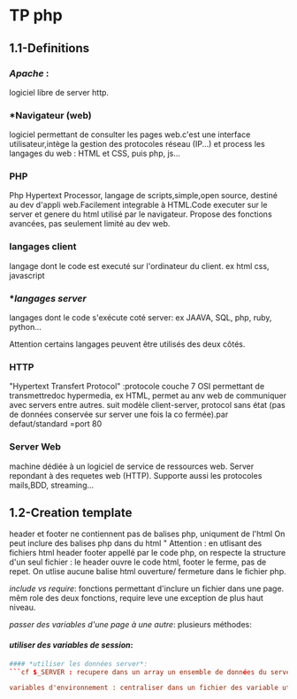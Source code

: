 # TP php

## **1.1-Definitions**

### *Apache* : 

logiciel libre de server http.

### *Navigateur (web)

logiciel permettant de consulter les pages web.c'est une interface utilisateur,intège la gestion des protocoles réseau (IP...) et process les langages du web : HTML et CSS, puis php, js...

### **PHP**

Php Hypertext Processor, langage de scripts,simple,open source, destiné au dev d'appli web.Facilement integrable à HTML.Code executer sur le server et genere du html utilisé par le navigateur. Propose des fonctions avancées, pas seulement limité au dev web.

### **langages client**

langage dont le code est executé sur l'ordinateur du client. ex html css, javascript

### **langages server*

langages dont le code s'exécute coté server: ex JAAVA, SQL, php, ruby, python...

Attention certains langages peuvent être utilisés des deux côtés.

### **HTTP**

"Hypertext Transfert Protocol" :protocole couche 7 OSI permettant de transmettredoc hypermedia, ex HTML, permet au anv web de communiquer avec servers entre autres. suit modèle client-server, protocol sans état (pas de données conservée sur server une fois la co fermée).par defaut/standard =port 80

### **Server Web**

machine dédiée à un logiciel de service de ressources web. Server repondant à des requetes web (HTTP). Supporte aussi les protocoles mails,BDD, streaming...

## **1.2-Creation template**

header et footer ne contiennent pas de balises php, uniqument de l'html
On peut inclure des balises php dans du html "<?php ....;?>
Attention : en utlisant des fichiers html header footer appellé par le code php, on respecte la structure d'un seul fichier : le header ouvre le code html, footer le ferme, pas de repet. On utlise aucune balise html ouverture/ fermeture dans le fichier php.

*include vs require*: fonctions permettant d'inclure un fichier dans une page. mêm role des deux fonctions, require leve une exception de plus haut niveau.

*passer des variables d'une page à une autre*: plusieurs méthodes:

#### *utiliser des variables de session*:
```cf mtehodes session
#### *utiliser les données server*:
```cf $_SERVER : recupere dans un array un ensemble de données du server.

variables d'environnement : centraliser dans un fichier des variable utilisées parotut.
